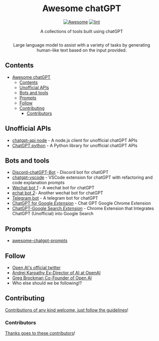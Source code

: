 <div align="center">

<!-- title -->

<!--lint ignore no-dead-urls-->

# Awesome chatGPT

[![Awesome](https://awesome.re/badge.svg)](https://awesome.re) [![lint](https://github.com/Git-Commit-Show/awesome-chatGPT/actions/workflows/lint.yaml/badge.svg)](https://github.com/Git-Commit-Show/awesome-chatGPT/actions/workflows/lint.yaml)

<!-- subtitle -->

A collections of tools built using chatGPT

<!-- image -->

<a href="" target="_blank" rel="noopener noreferrer">
  <img src="" />
</a>

<!-- description -->

Large language model to assist with a variety of tasks by generating human-like text based on the input provided.

</div>

<!-- TOC -->

## Contents

- [Awesome chatGPT](#awesome-chatgpt)
  - [Contents](#contents)
  - [Unofficial APIs](#unofficial-apis)
  - [Bots and tools](#bots-and-tools)
  - [Prompts](#prompts)
  - [Follow](#follow)
  - [Contributing](#contributing)
    - [Contributors](#contributors)

<!-- CONTENT -->

## Unofficial APIs

-   [chatgpt-api node](https://github.com/transitive-bullshit/chatgpt-api) - A node.js client for unofficial chatGPT APIs
-   [ChatGPT python](https://github.com/acheong08/ChatGPT) - A Python library for unofficial chatGPT APIs

## Bots and tools

-   [Discord-chatGPT-Bot](https://github.com/onury5506/Discord-ChatGPT-Bot) - Discord bot for chatGPT
-   [chatgpt-vscode](https://github.com/mpociot/chatgpt-vscode) - VSCode extension for chatGPT with refactoring and code explanation prompts
-   [Wechat bot _1_](https://github.com/fuergaosi233/wechat-chatgpt) - A wechat bot for chatGPT
-   [echat bot _2_](https://github.com/AutumnWhj/ChatGPT-wechat-bot)- Another wechat bot for chatGPT
-   [Telegram bot](https://github.com/m1guelpf/chatgpt-telegram) - A telegram bot for chatGPT
-   [ChatGPT for Google _Extension_](https://github.com/wong2/chat-gpt-google-extension) - Chat GPT Google Chrome Extension
-   [ChatGPT-Google Search _Extension_](https://github.com/ZohaibAhmed/ChatGPT-Google) - Chrome Extension that Integrates ChatGPT (Unofficial) into Google Search

## Prompts

-   [awesome-chatgpt-prompts](https://github.com/f/awesome-chatgpt-prompts)

<!-- END CONTENT -->

## Follow

<!-- list people worth following on social sites (Twitter, LinkedIn, GitHub, YouTube etc.) -->

-   [Open AI's official twitter](https://twitter.com/OpenAI)
-   [Andrej Karpathy Ex-Director of AI at OpenAI](https://twitter.com/karpathy)
-   [Greg Brockman Co-Founder of Open AI](https://twitter.com/gdb)
-   Who else should we be following!?

## Contributing

[Contributions of any kind welcome, just follow the guidelines](contributing.md)!

### Contributors

[Thanks goes to these contributors](https://github.com/Git-Commit-Show/awesome-chatGPT/graphs/contributors)!
